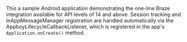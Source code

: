 This a sample Android application demonstrating the one-line Braze integration available
for API levels of 14 and above. Session tracking and InAppMessageManager registration are handled automatically via the 
AppboyLifecycleCallbackListener, which is registered in the app's ```Application.onCreate()``` method.
